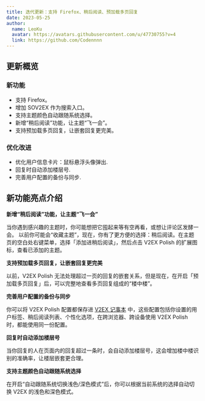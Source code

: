 ```yaml
---
title: 迭代更新：支持 Firefox、稍后阅读、预加载多页回复
date: 2023-05-25
author:
  name: LeoKu
  avatar: https://avatars.githubusercontent.com/u/47730755?v=4
  link: https://github.com/Codennnn
---
```


## 更新概览

### 新功能

- 支持 Firefox。
- 增加 SOV2EX 作为搜索入口。
- 支持主题颜色自动跟随系统选择。
- 新增“稍后阅读”功能，让主题“飞一会”。
- 支持预加载多页回复，让嵌套回复更完美。

### 优化改进

- 优化用户信息卡片：鼠标悬浮头像弹出.
- 回复时自动添加楼层号.
- 完善用户配置的备份与同步.

## 新功能亮点介绍

**新增“稍后阅读”功能，让主题“飞一会”**

当你遇到感兴趣的主题时，你可能想把它囤起来等有空再看，或想让评论区发酵一会。
以前你可能会“收藏主题”，现在，你有了更方便的选择：稍后阅读。在主题页的空白处右键菜单，选择「添加进稍后阅读」，然后点击 V2EX Polish 的扩展图标，查看已添加的主题。

**支持预加载多页回复，让嵌套回复更完美**

以前，V2EX Polish 无法处理超过一页的回复的嵌套关系，但是现在，在开启「预加载多页回复」后，可以完整地查看多页回复组成的“楼中楼”。

**完善用户配置的备份与同步**

你可以将 V2EX Polish 配置都保存进 [V2EX 记事本](https://www.v2ex.com/notes) 中，这些配置包括你设置的用户标签、稍后阅读列表、个性化选项，在跨浏览器、跨设备使用 V2EX Polish 时，都能使用同一份配置。

**回复时自动添加楼层号**

当你回复的人在页面内的回复超过一条时，会自动添加楼层号，这会增加楼中楼识别的准确率，让楼层嵌套更合理。

**支持主题颜色自动跟随系统选择**

在开启“自动跟随系统切换浅色/深色模式”后，你可以根据当前系统的选择自动切换 V2EX 的浅色和深色模式。
